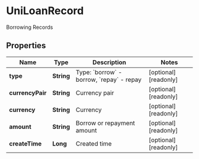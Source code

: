 
# UniLoanRecord

Borrowing Records

## Properties

Name | Type | Description | Notes
------------ | ------------- | ------------- | -------------
**type** | **String** | Type: &#x60;borrow&#x60; - borrow, &#x60;repay&#x60; - repay |  [optional] [readonly]
**currencyPair** | **String** | Currency pair |  [optional] [readonly]
**currency** | **String** | Currency |  [optional] [readonly]
**amount** | **String** | Borrow or repayment amount |  [optional] [readonly]
**createTime** | **Long** | Created time |  [optional] [readonly]

